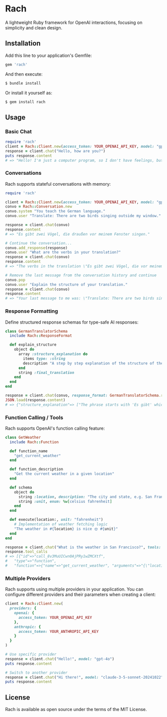 # Rach

A lightweight Ruby framework for OpenAI interactions, focusing on simplicity and clean design.

## Installation

Add this line to your application's Gemfile:

```ruby
gem 'rach'
```

And then execute:
```bash
$ bundle install
```

Or install it yourself as:
```bash
$ gem install rach
```

## Usage

### Basic Chat

```ruby
require 'rach'
client = Rach::Client.new(access_token: YOUR_OPENAI_API_KEY, model: "gpt-4o")
response = client.chat("Hello, how are you?")
puts response.content
# => "Hello! I'm just a computer program, so I don't have feelings, but I'm here and ready to help you. How can I assist you today?"
```

### Conversations

Rach supports stateful conversations with memory:

```ruby
require 'rach'

client = Rach::Client.new(access_token: YOUR_OPENAI_API_KEY, model: "gpt-4o")
convo = Rach::Conversation.new
convo.system "You teach the German language."
convo.user "Translate: There are two birds singing outside my window."

response = client.chat(convo)
response.content
# => "Es gibt zwei Vögel, die draußen vor meinem Fenster singen."

# Continue the conversation...
convo.add_response(response)
convo.user "What are the verbs in your translation?"
response = client.chat(convo)
response.content
# => "The verbs in the translation \"Es gibt zwei Vögel, die vor meinem Fenster singen\" are \"gibt\" and \"singen.\""

# Remove the last message from the conversation history and continue
convo.pop
convo.user "Explain the structure of your translation."
response = client.chat(convo)
response.content
# => "Your last message to me was: \"Translate: There are two birds singing outside my window.\""
```

### Response Formatting

Define structured response schemas for type-safe AI responses:

```ruby
class GermanTranslatorSchema
  include Rach::ResponseFormat

  def explain_structure
    object do
      array :structure_explanation do
        items type: :string
        description "A step by step explanation of the structure of the translation."
      end
      string :final_translation
    end
  end
end

response = client.chat(convo, response_format: GermanTranslatorSchema.render(:explain_structure))
JSON.load(response.content)
# => {"structure_explanation"=> ["The phrase starts with 'Es gibt' which translates to 'There are'. 'Es' is a pronoun that means 'it', and 'gibt' is the third person singular form of the verb 'geben' (to give), meaning 'there are' in this context.", "'zwei Vögel' means 'two birds'. 'zwei' is the number 'two' and 'Vögel' is the plural form of 'Vogel' (bird).", "The relative clause 'die draußen vor meinem Fenster singen' describes the birds. 'die' is a relative pronoun meaning 'that' or 'which',' 'draußen' means 'outside', and 'vor meinem Fenster' means 'in front of my window'.", "'singen' is the infinitive form of the verb 'sing' (to sing). It tells us what the birds are doing."], "final_translation"=>"Es gibt zwei Vögel, die draußen vor meinem Fenster singen."}
```

### Function Calling / Tools

Rach supports OpenAI's function calling feature:

```ruby
class GetWeather
  include Rach::Function

  def function_name
    "get_current_weather"
  end

  def function_description
    "Get the current weather in a given location"
  end

  def schema
    object do
      string :location, description: "The city and state, e.g. San Francisco, CA"
      string :unit, enum: %w[celsius fahrenheit]
    end
  end

  def execute(location:, unit: "fahrenheit")
    # Implementation of weather fetching logic
    "The weather in #{location} is nice 🌞 #{unit}"
  end
end

response = client.chat("What is the weather in San Francisco?", tools: [GetWeather.function_schema])
response.tool_calls
# => [{"id"=>"call_8v3MuUICwn0AjPRy1wZMCXtf",
#   "type"=>"function",
#   "function"=>{"name"=>"get_current_weather", "arguments"=>"{\"location\":\"San Francisco, CA\",\"unit\":\"celsius\"}"}}]
```

### Multiple Providers

Rach supports using multiple providers in your application. You can configure different providers and their parameters when creating a client:

```ruby
client = Rach::Client.new(
  providers: {
    openai: {
      access_token: YOUR_OPENAI_API_KEY
    },
    anthropic: {
      access_token: YOUR_ANTHROPIC_API_KEY
    }
  }
)

# Use specific provider
response = client.chat("Hello!", model: "gpt-4o")
puts response.content

# Switch to another provider
response = client.chat("Hi there!", model: "claude-3-5-sonnet-20241022")
puts response.content
```

## License

Rach is available as open source under the terms of the MIT License.
